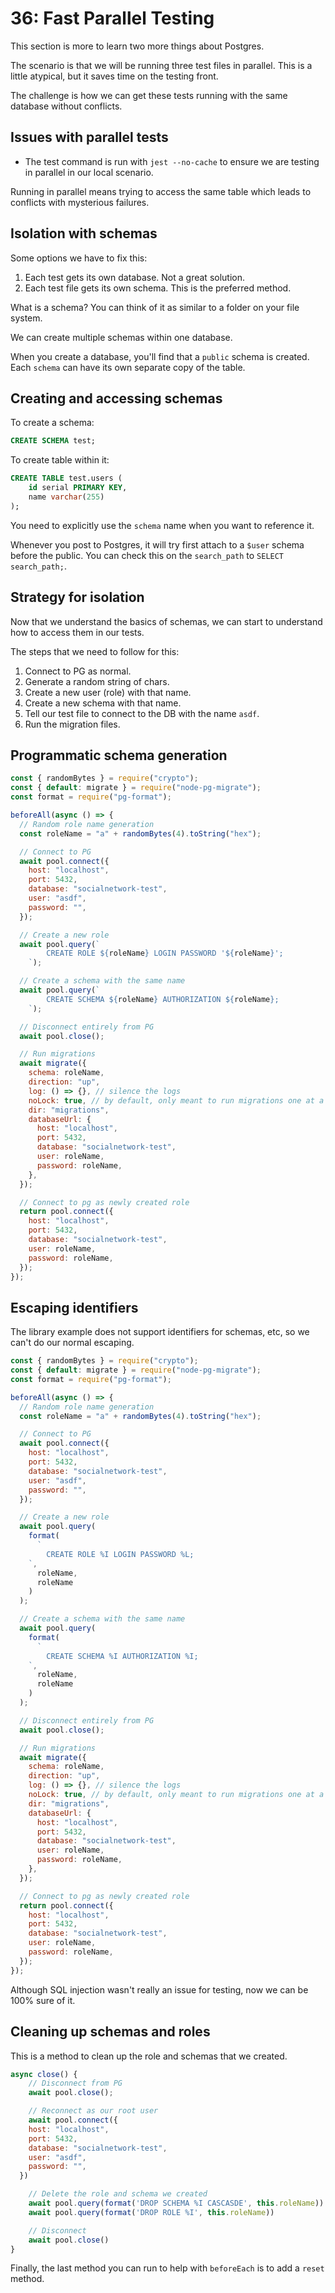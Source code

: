 # 36: Fast Parallel Testing

This section is more to learn two more things about Postgres.

The scenario is that we will be running three test files in parallel. This is a little atypical, but it saves time on the testing front.

The challenge is how we can get these tests running with the same database without conflicts.

## Issues with parallel tests

- The test command is run with `jest --no-cache` to ensure we are testing in parallel in our local scenario.

Running in parallel means trying to access the same table which leads to conflicts with mysterious failures.

## Isolation with schemas

Some options we have to fix this:

1. Each test gets its own database. Not a great solution.
2. Each test file gets its own schema. This is the preferred method.

What is a schema? You can think of it as similar to a folder on your file system.

We can create multiple schemas within one database.

When you create a database, you'll find that a `public` schema is created. Each `schema` can have its own separate copy of the table.

## Creating and accessing schemas

To create a schema:

```sql
CREATE SCHEMA test;
```

To create table within it:

```sql
CREATE TABLE test.users (
	id serial PRIMARY KEY,
	name varchar(255)
);
```

You need to explicitly use the `schema` name when you want to reference it.

Whenever you post to Postgres, it will try first attach to a `$user` schema before the public. You can check this on the `search_path` to `SELECT search_path;`.

## Strategy for isolation

Now that we understand the basics of schemas, we can start to understand how to access them in our tests.

The steps that we need to follow for this:

1. Connect to PG as normal.
2. Generate a random string of chars.
3. Create a new user (role) with that name.
4. Create a new schema with that name.
5. Tell our test file to connect to the DB with the name `asdf`.
6. Run the migration files.

## Programmatic schema generation

```js
const { randomBytes } = require("crypto");
const { default: migrate } = require("node-pg-migrate");
const format = require("pg-format");

beforeAll(async () => {
  // Random role name generation
  const roleName = "a" + randomBytes(4).toString("hex");

  // Connect to PG
  await pool.connect({
    host: "localhost",
    port: 5432,
    database: "socialnetwork-test",
    user: "asdf",
    password: "",
  });

  // Create a new role
  await pool.query(`
		CREATE ROLE ${roleName} LOGIN PASSWORD '${roleName}';
	`);

  // Create a schema with the same name
  await pool.query(`
		CREATE SCHEMA ${roleName} AUTHORIZATION ${roleName};
	`);

  // Disconnect entirely from PG
  await pool.close();

  // Run migrations
  await migrate({
    schema: roleName,
    direction: "up",
    log: () => {}, // silence the logs
    noLock: true, // by default, only meant to run migrations one at a time
    dir: "migrations",
    databaseUrl: {
      host: "localhost",
      port: 5432,
      database: "socialnetwork-test",
      user: roleName,
      password: roleName,
    },
  });

  // Connect to pg as newly created role
  return pool.connect({
    host: "localhost",
    port: 5432,
    database: "socialnetwork-test",
    user: roleName,
    password: roleName,
  });
});
```

## Escaping identifiers

The library example does not support identifiers for schemas, etc, so we can't do our normal escaping.

```js
const { randomBytes } = require("crypto");
const { default: migrate } = require("node-pg-migrate");
const format = require("pg-format");

beforeAll(async () => {
  // Random role name generation
  const roleName = "a" + randomBytes(4).toString("hex");

  // Connect to PG
  await pool.connect({
    host: "localhost",
    port: 5432,
    database: "socialnetwork-test",
    user: "asdf",
    password: "",
  });

  // Create a new role
  await pool.query(
    format(
      `
		CREATE ROLE %I LOGIN PASSWORD %L;
	`,
      roleName,
      roleName
    )
  );

  // Create a schema with the same name
  await pool.query(
    format(
      `
		CREATE SCHEMA %I AUTHORIZATION %I;
	`,
      roleName,
      roleName
    )
  );

  // Disconnect entirely from PG
  await pool.close();

  // Run migrations
  await migrate({
    schema: roleName,
    direction: "up",
    log: () => {}, // silence the logs
    noLock: true, // by default, only meant to run migrations one at a time
    dir: "migrations",
    databaseUrl: {
      host: "localhost",
      port: 5432,
      database: "socialnetwork-test",
      user: roleName,
      password: roleName,
    },
  });

  // Connect to pg as newly created role
  return pool.connect({
    host: "localhost",
    port: 5432,
    database: "socialnetwork-test",
    user: roleName,
    password: roleName,
  });
});
```

Although SQL injection wasn't really an issue for testing, now we can be 100% sure of it.

## Cleaning up schemas and roles

This is a method to clean up the role and schemas that we created.

```js
async close() {
	// Disconnect from PG
	await pool.close();

	// Reconnect as our root user
	await pool.connect({
    host: "localhost",
    port: 5432,
    database: "socialnetwork-test",
    user: "asdf",
    password: "",
  })

	// Delete the role and schema we created
	await pool.query(format('DROP SCHEMA %I CASCASDE', this.roleName))
	await pool.query(format('DROP ROLE %I', this.roleName))

	// Disconnect
	await pool.close()
}
```

Finally, the last method you can run to help with `beforeEach` is to add a `reset` method.
